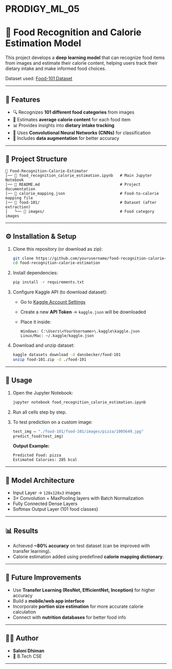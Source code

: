 # PRODIGY_ML_05

# 🍔 Food Recognition and Calorie Estimation Model

This project develops a **deep learning model** that can recognize food items from images and estimate their calorie content, helping users track their dietary intake and make informed food choices.

Dataset used: [Food-101 Dataset](https://www.kaggle.com/dansbecker/food-101)

---

## 📌 Features

* 🔍 Recognizes **101 different food categories** from images
* 🔢 Estimates **average calorie content** for each food item
* 📊 Provides insights into **dietary intake tracking**
* 🧠 Uses **Convolutional Neural Networks (CNNs)** for classification
* 🔄 Includes **data augmentation** for better accuracy

---

## 📂 Project Structure

```
📁 Food-Recognition-Calorie-Estimator
│── 📄 food_recognition_calorie_estimation.ipynb   # Main Jupyter Notebook
│── 📄 README.md                                   # Project documentation
│── 📄 calorie_mapping.json                        # Food-to-calorie mapping file
│── 📁 food-101/                                   # Dataset (after extraction)
│   └── 📁 images/                                 # Food category images
```

---

## ⚙️ Installation & Setup

1. Clone this repository (or download as zip):

   ```bash
   git clone https://github.com/yourusername/food-recognition-calorie-estimation.git
   cd food-recognition-calorie-estimation
   ```

2. Install dependencies:

   ```bash
   pip install -r requirements.txt
   ```

3. Configure Kaggle API (to download dataset):

   * Go to [Kaggle Account Settings](https://www.kaggle.com/account)
   * Create a new **API Token** → `kaggle.json` will be downloaded
   * Place it inside:

     ```
     Windows: C:\Users\<YourUsername>\.kaggle\kaggle.json
     Linux/Mac: ~/.kaggle/kaggle.json
     ```

4. Download and unzip dataset:

   ```bash
   kaggle datasets download -d dansbecker/food-101
   unzip food-101.zip -d ./food-101
   ```

---

## 🚀 Usage

1. Open the Jupyter Notebook:

   ```bash
   jupyter notebook food_recognition_calorie_estimation.ipynb
   ```

2. Run all cells step by step.

3. To test prediction on a custom image:

   ```python
   test_img = "./food-101/food-101/images/pizza/1005649.jpg"
   predict_food(test_img)
   ```

   **Output Example:**

   ```
   Predicted Food: pizza  
   Estimated Calories: 285 kcal
   ```

---

## 🧠 Model Architecture

* Input Layer → `128x128x3` images
* 3× Convolution + MaxPooling layers with Batch Normalization
* Fully Connected Dense Layers
* Softmax Output Layer (101 food classes)

---

## 📊 Results

* Achieved **\~80% accuracy** on test dataset (can be improved with transfer learning).
* Calorie estimation added using predefined **calorie mapping dictionary**.

---

## 🔮 Future Improvements

* Use **Transfer Learning (ResNet, EfficientNet, Inception)** for higher accuracy
* Build a **mobile/web app interface**
* Incorporate **portion size estimation** for more accurate calorie calculation
* Connect with **nutrition databases** for better food info

---

## 👨‍💻 Author

* **Saloni Dhiman**
* 💼 B.Tech CSE 

---

